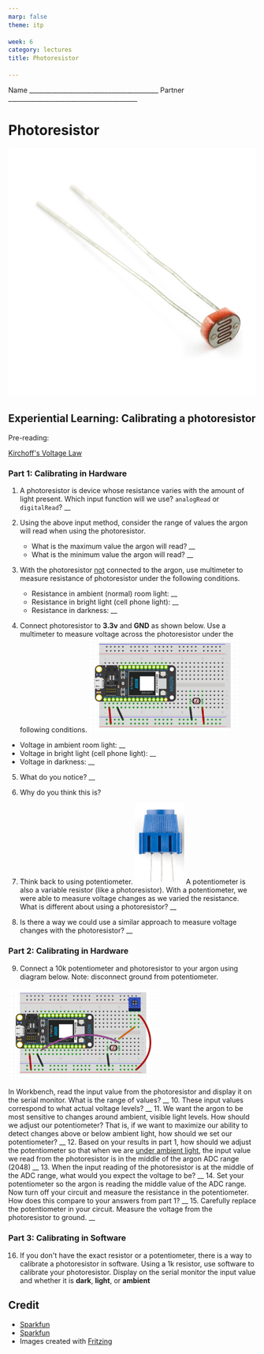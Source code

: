 ```yaml
---
marp: false
theme: itp

week: 6
category: lectures
title: Photoresistor

---
```


<!-- headingDivider: 2 -->

Name _________________________________________  Partner _________________________________________ 

# Photoresistor

<img src="lecture_photocell.assets/09088-02-L.jpg" alt="Photoresistor" style="width:550px" />





## Experiential Learning: Calibrating a photoresistor 

Pre-reading:

[Kirchoff's Voltage Law](https://www.khanacademy.org/science/ap-physics-1/ap-circuits-topic/kirchhoffs-loop-rule-ap/v/ee-kirchhoffs-voltage-law)



### Part 1: Calibrating in Hardware

1. A photoresistor is device whose resistance varies with the amount of light present. Which input function will we use? `analogRead` or `digitalRead`? __

2. Using the above input method, consider the range of values the argon will read when using the photoresistor.

   * What is the maximum value the argon will read?  __ <!-- 4095 -->
   * What is the minimum value the argon will read?  __ <!-- 0 -->

   

3. With the photoresistor <u>not</u> connected to the argon, use multimeter to measure resistance of photoresistor under the following conditions.

   * Resistance in ambient (normal) room light: __ <!-- 2k -->
   * Resistance in bright light (cell phone light): __ <!-- 500 -->
   * Resistance in darkness: __ <!-- 9k -->




4. Connect photoresistor to **3.3v** and **GND** as shown below. Use a multimeter to measure voltage across the photoresistor under the following conditions.
    <img src="lecture_photocell.assets/1568075929357.png" alt="wiring" style="width:300px" />

  * Voltage in ambient room light: __ <!-- 3.3v -->
  * Voltage in bright light (cell phone light): __ <!-- 3.3v -->
  * Voltage in darkness: __ <!-- 3.3v -->

5. What do you notice? __ <!-- The voltage is always the same-->

6. Why do you think this is? <!-- The resistance varies, but the voltage drop is always the same by KVL -->

   

7. Think back to using potentiometer. <img src ="lecture_photocell.assets/1568076047756.png" style="width:100px" alt="potentiometer" />
A potentiometer is also a variable resistor (like a photoresistor). With a potentiometer, we were able to measure voltage changes as we varied the resistance. What is different about using a photoresistor? __ <!-- The pot has three terminal which creates a voltage divider; there are two different "resistors" and we are measure the ratio of the two -->

8. Is there a way we could use a similar approach to measure voltage changes with the photoresistor? __ <!-- use a fixed second resistor -->



### Part 2: Calibrating in Hardware
9. Connect a 10k potentiometer and photoresistor to your argon using diagram below. Note: disconnect ground from potentiometer. 
<img src="lecture_photocell.assets/1568075735308.png" alt="wiring" style="width:300px" />

In Workbench, read the input value from the photoresistor and display it on the serial monitor. What is the range of values? __ <!-- 0 - 4095; note they will only use two terminals from pot -->
10. These input values correspond to what actual voltage levels? __ <!-- 0 - 3.3v -->
11. We want the argon to be most sensitive to changes around ambient, visible light levels. How should we adjust our potentiometer? That is, if we want to maximize our ability to detect changes above or below ambient light, how should we set our potentiometer? __ <!-- the pot should be set to the same resistance as the photoresistor at ambient light -->
12. Based on your results in part 1, how should we adjust the potentiometer so that when we are <u>under ambient light</u>, the input value we read from the photoresistor is in the middle of the argon ADC range (2048) __ <!-- should be same as resistance at ambient light -->
13. When the input reading of the photoresistor is at the middle of the ADC range, what would you expect the voltage to be? __
14. Set your potentiometer so the argon is reading the middle value of the ADC range. Now turn off your circuit and measure the resistance in the potentiometer. How does this compare to your answers from part 1? __ 
15. Carefully replace the potentiometer in your circuit. Measure the voltage from the photoresistor to ground. __



### Part 3: Calibrating in Software
16. If you don't have the exact resistor or a potentiometer, there is a way to calibrate a photoresistor in software. Using a 1k resistor, use software to calibrate your photoresistor. Display on the serial monitor the input value and whether it is **dark**, **light**, or **ambient**


## Credit

- [Sparkfun](https://www.sparkfun.com/products/9088)
- [Sparkfun](https://www.sparkfun.com/products/9806)
- Images created with [Fritzing](https://fritzing.org/home/)

